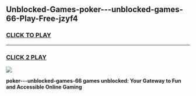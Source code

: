 
## Unblocked-Games-poker---unblocked-games-66-Play-Free-jzyf4
<h3>
<a href="https://premium76.site?title=poker---unblocked-games-66&ref=23A">CLICK TO PLAY</a></h3>
<hr>

<h3>
<a href="https://premium76.site?title=poker---unblocked-games-66&ref=23A">CLICK 2 PLAY</a>
  
</h3>

<a href="https://premium76.site?title=poker---unblocked-games-66&ref=23A"><img src="https://clearcache.store/games.png"></a>


**poker---unblocked-games-66 games unblocked: Your Gateway to Fun and Accessible Online Gaming**
